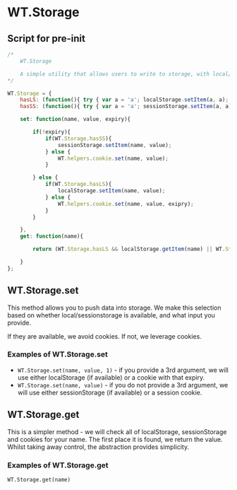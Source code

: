 # WT.Storage

## Script for pre-init

``` javascript
/* 
    WT.Storage

    A simple utility that allows users to write to storage, with local/sessionstorage preferred, but falling back to cookies, without having to worry about detection on every use.
*/

WT.Storage = {
    hasLS: (function(){ try { var a = 'a'; localStorage.setItem(a, a); localStorage.removeItem(a); return true; } catch(e) { return false; } })(),
    hasSS: (function(){ try { var a = 'a'; sessionStorage.setItem(a, a); sessionStorage.removeItem(a); return true; } catch(e) { return false; } })(),

    set: function(name, value, expiry){

        if(!expiry){
            if(WT.Storage.hasSS){
                sessionStorage.setItem(name, value);
            } else {
                WT.helpers.cookie.set(name, value);
            }

        } else {
            if(WT.Storage.hasLS){
                localStorage.setItem(name, value);
            } else {
                WT.helpers.cookie.set(name, value, exipry);
            }
        }

    },
    get: function(name){

        return (WT.Storage.hasLS && localStorage.getItem(name) || WT.Storage.hasSS && sessionStorage.getItem(name) || WT.helpers.cookie.get(name))

    }
};
```

## WT.Storage.set 

This method allows you to push data into storage. We make this selection based on whether local/sessionstorage is available, and what input you provide.

If they are available, we avoid cookies. If not, we leverage cookies.

### Examples of WT.Storage.set

- `WT.Storage.set(name, value, 1)` - if you provide a 3rd argument, we will use either localStorage (if available) or a cookie with that expiry.
- `WT.Storage.set(name, value)` - if you do not provide a 3rd argument, we will use either sessionStorage (if available) or a session cookie.

## WT.Storage.get 

This is a simpler method - we will check all of localStorage, sessionStorage and cookies for your name. The first place it is found, we return the value. Whilst taking away control, the abstraction provides simplicity.

### Examples of WT.Storage.get 

`WT.Storage.get(name)`